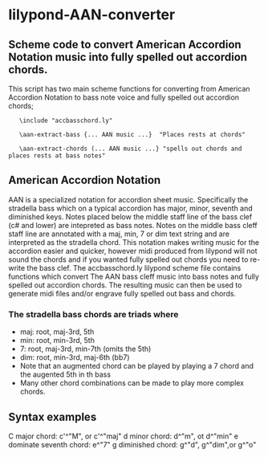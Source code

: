 # lilypond-AAN-converter
## Scheme code to convert American Accordion Notation music into fully spelled out accordion chords.
This script has two main scheme functions for converting from American 
Accordion Notation to bass note voice and fully spelled out accordion
chords;

       \include "accbasschord.ly"

       \aan-extract-bass {... AAN music ...}  "Places rests at chords"
       
       \aan-extract-chords (... AAN music ...} "spells out chords and places rests at bass notes"

## American Accordion Notation
AAN is a specialized notation for accordion sheet music.  Specifically the stradella bass which on a typical accordion has major, minor, seventh and diminished keys.  Notes placed below the middle staff line of the bass clef (c# and lower) are intepreted as bass notes.   Notes on the middle bass cleff staff line are annotated with a maj, min, 7 or dim text string and are interpreted as the stradella chord. 
This notation makes writing music for the accordion easier and quicker, however midi produced from lilypond will not sound the chords and if you wanted fully spelled out chords you need to re-write the bass clef.
The accbasschord.ly lilypond scheme file contains functions which convert  The AAN bass cleff music into bass notes and fully spelled out accordion chords.  The resulting music can then be used to generate midi files and/or engrave fully spelled out bass and chords.
### The stradella bass chords are triads where
* maj: root, maj-3rd, 5th
* min: root, min-3rd, 5th
* 7: root, maj-3rd, min-7th   (omits the 5th)
* dim: root, min-3rd, maj-6th (bb7)
* Note that an augmented chord can be played by playing a 7 chord and the augented 5th in th bass
* Many other chord combinations can be made to play more complex chords.

## Syntax examples
C major chord: c'^"M", or  c'^"maj"
d minor chord: d^"m", ot d^"min"
e dominate seventh chord: e^"7"
g diminished chord: g^"d", g^"dim",or g^"o"
